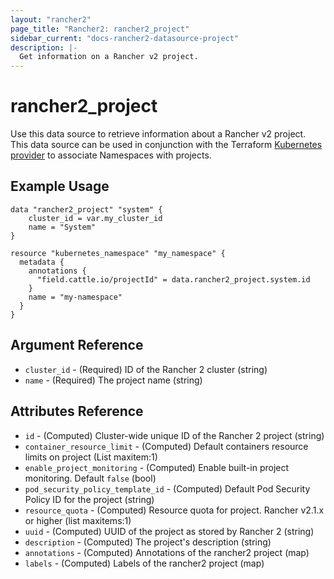 ```yaml
---
layout: "rancher2"
page_title: "Rancher2: rancher2_project"
sidebar_current: "docs-rancher2-datasource-project"
description: |-
  Get information on a Rancher v2 project.
---
```


# rancher2\_project

Use this data source to retrieve information about a Rancher v2 project.
This data source can be used in conjunction with the Terraform
[Kubernetes provider](https://www.terraform.io/docs/providers/kubernetes/)
to associate Namespaces with projects.

## Example Usage

```
data "rancher2_project" "system" {
    cluster_id = var.my_cluster_id
    name = "System"
}

resource "kubernetes_namespace" "my_namespace" {
  metadata {
    annotations {
      "field.cattle.io/projectId" = data.rancher2_project.system.id
    }
    name = "my-namespace"
  }
}
```

## Argument Reference

 * `cluster_id` - (Required) ID of the Rancher 2 cluster (string)
 * `name` - (Required) The project name (string)

## Attributes Reference

 * `id` - (Computed) Cluster-wide unique ID of the Rancher 2 project (string)
 * `container_resource_limit` - (Computed) Default containers resource limits on project (List maxitem:1)
 * `enable_project_monitoring` - (Computed) Enable built-in project monitoring. Default `false` (bool)
 * `pod_security_policy_template_id` - (Computed) Default Pod Security Policy ID for the project (string)
 * `resource_quota` - (Computed) Resource quota for project. Rancher v2.1.x or higher (list maxitems:1)
 * `uuid` - (Computed) UUID of the project as stored by Rancher 2 (string)
 * `description` - (Computed) The project's description (string)
 * `annotations` - (Computed) Annotations of the rancher2 project (map)
 * `labels` - (Computed) Labels of the rancher2 project (map)
